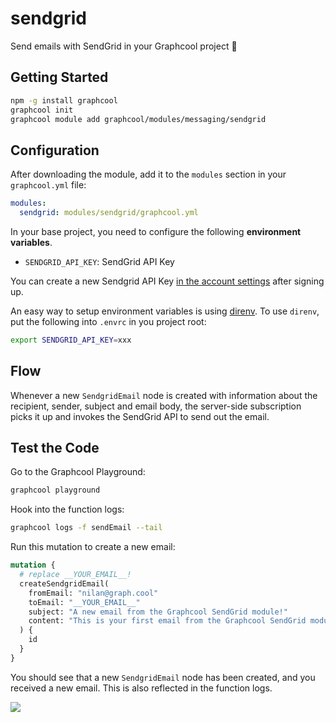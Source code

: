 # sendgrid

Send emails with SendGrid in your Graphcool project 🎁

## Getting Started

```sh
npm -g install graphcool
graphcool init
graphcool module add graphcool/modules/messaging/sendgrid
```

## Configuration

After downloading the module, add it to the `modules` section in your `graphcool.yml` file:

```yaml
modules:
  sendgrid: modules/sendgrid/graphcool.yml
```

In your base project, you need to configure the following **environment variables**.

- `SENDGRID_API_KEY`: SendGrid API Key

You can create a new Sendgrid API Key [in the account settings](https://app.sendgrid.com/settings/api_keys) after signing up.

An easy way to setup environment variables is using [direnv](https://direnv.net/).
To use `direnv`, put the following into `.envrc` in you project root:

```sh
export SENDGRID_API_KEY=xxx
```

## Flow

Whenever a new `SendgridEmail` node is created with information about the recipient, sender, subject and email body, the server-side subscription picks it up and invokes the SendGrid API to send out the email.

## Test the Code

Go to the Graphcool Playground:

```sh
graphcool playground
```

Hook into the function logs:

```sh
graphcool logs -f sendEmail --tail
```

Run this mutation to create a new email:

```graphql
mutation {
  # replace __YOUR_EMAIL__!
  createSendgridEmail(
    fromEmail: "nilan@graph.cool"
    toEmail: "__YOUR_EMAIL__"
    subject: "A new email from the Graphcool SendGrid module!"
    content: "This is your first email from the Graphcool SendGrid module!"
  ) {
    id
  }
}
```

You should see that a new `SendgridEmail` node has been created, and you received a new email. This is also reflected in the function logs.

![](http://i.imgur.com/5RHR6Ku.png)

